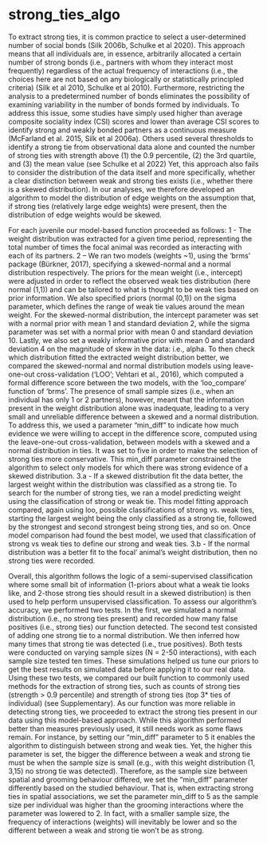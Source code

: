 # strong_ties_algo



To extract strong ties, it is common practice to select a user-determined number of social bonds (Silk 2006b, Schulke et al 2020). This approach means that all individuals are, in essence, arbitrarily allocated a certain number of strong bonds (i.e., partners with whom they interact most frequently) regardless of the actual frequency of interactions (i.e., the choices here are not based on any biologically or statistically principled criteria) (Silk et al 2010, Schulke et al 2010). Furthermore, restricting the analysis to a predetermined number of bonds eliminates the possibility of examining variability in the number of bonds formed by individuals. To address this issue, some studies have simply used higher than average composite sociality index (CSI) scores and lower than average CSI scores to identify strong and weakly bonded partners as a continuous measure (McFarland et al. 2015, Silk et al 2006a). Others used several thresholds to identify a strong tie from observational data alone and counted the number of strong ties with strength above (1) the 0.9 percentile, (2) the 3rd quartile, and (3) the mean value (see Schulke et al 2022) Yet, this approach also fails to consider the distribution of the data itself and more specifically, whether a clear distinction between weak and strong ties exists (i.e., whether there is a skewed distribution). In our analyses, we therefore developed an algorithm to model the distribution of edge weights on the assumption that, if strong ties (relatively large edge weights) were present, then the distribution of edge weights would be skewed. 

For each juvenile our model-based function proceeded as follows: 
1 - The weight distribution was extracted for a given time period, representing the total number of times the focal animal was recorded as interacting with each of its partners. 
2 – We ran two models (weights ~1), using the ‘brms’ package (Bürkner, 2017), specifying a skewed-normal and a normal distribution respectively. The priors for the mean weight (i.e., intercept) were adjusted in order to reflect the observed weak ties distribution (here normal (1,1)) and can be tailored to what is thought to be weak ties based on prior information. We also specified priors (normal (0,1)) on the sigma parameter, which defines the range of weak tie values around the mean weight. For the skewed-normal distribution, the intercept parameter was set with a normal prior with mean 1 and standard deviation 2, while the sigma parameter was set with a normal prior with mean 0 and standard deviation 10. Lastly, we also set a weakly informative prior with mean 0 and standard deviation 4 on the magnitude of skew in the data: i.e., alpha. To then check which distribution fitted the extracted weight distribution better, we compared the skewed-normal and normal distribution models using leave-one-out cross-validation (‘LOO’; Vehtari et al., 2016), which computed a formal difference score between the two models, with the ‘loo_compare’ function of ‘brms’.  The presence of small sample sizes (i.e., when an individual has only 1 or 2 partners), however, meant that the information present in the weight distribution alone was inadequate, leading to a very small and unreliable difference between a skewed and a normal distribution. To address this, we used a parameter “min_diff” to indicate how much evidence we were willing to accept in the difference score, computed using the leave-one-out cross-validation, between models with a skewed and a normal distribution in ties. It was set to five in order to make the selection of strong ties more conservative. This min_diff parameter constrained the algorithm to select only models for which there was strong evidence of a skewed distribution.
3.a - If a skewed distribution fit the data better, the largest weight within the distribution was classified as a strong tie. To search for the number of strong ties, we ran a model predicting weight using the classification of strong or weak tie. This model fitting approach compared, again using loo, possible classifications of strong vs. weak ties, starting the largest weight being the only classified as a strong tie, followed by the strongest and second strongest being strong ties, and so on. Once model comparison had found the best model, we used that classification of strong vs weak ties to define our strong and weak ties.
3.b - If the normal distribution was a better fit to the focal’ animal’s weight distribution, then no strong ties were recorded.
 
Overall, this algorithm follows the logic of a semi-supervised classification where some small bit of information (1-priors about what a weak tie looks like, and 2-those strong ties should result in a skewed distribution) is then used to help perform unsupervised classification. To assess our algorithm’s accuracy, we performed two tests. In the first, we simulated a normal distribution (i.e., no strong ties present) and recorded how many false positives (i.e., strong ties) our function detected. The second test consisted of adding one strong tie to a normal distribution. We then inferred how many times that strong tie was detected (i.e., true positives). Both tests were conducted on varying sample sizes (N = 2-50 interactions), with each sample size tested ten times. These simulations helped us tune our priors to get the best results on simulated data before applying it to our real data. Using these two tests, we compared our built function to commonly used methods for the extraction of strong ties, such as counts of strong ties (strength > 0.9 percentile) and strength of strong ties (top 3* ties of individual) (see Supplementary). As our function was more reliable in detecting strong ties, we proceeded to extract the strong ties present in our data using this model-based approach. While this algorithm performed better than measures previously used, it still needs work as some flaws remain. For instance, by setting our “min_diff” parameter to 5 it enables the algorithm to distinguish between strong and weak ties. Yet, the higher this parameter is set, the bigger the difference between a weak and strong tie must be when the sample size is small (e.g., with this weight distribution (1, 3,15) no strong tie was detected). Therefore, as the sample size between spatial and grooming behaviour differed, we set the “min_diff” parameter differently based on the studied behaviour. That is, when extracting strong ties in spatial associations, we set the parameter min_diff to 5 as the sample size per individual was higher than the grooming interactions where the parameter was lowered to 2. In fact, with a smaller sample size, the frequency of interactions (weights) will inevitably be lower and so the different between a weak and strong tie won’t be as strong.
